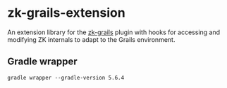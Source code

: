 # zk-grails-extension

An extension library for the [zk-grails](https://github.com/zk-groovy/zk-grails) plugin with hooks for accessing and 
modifying ZK internals to adapt to the Grails environment.

## Gradle wrapper
```
gradle wrapper --gradle-version 5.6.4
```
